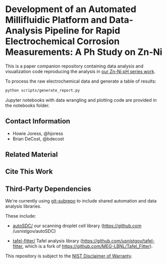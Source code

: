 Development of an Automated Millifluidic Platform and Data-Analysis Pipeline for Rapid Electrochemical Corrosion Measurements: A Ph Study on Zn-Ni
===================================================================

This is a paper companion repository containing data analysis and visualization code reproducing the analysis in [our Zn-Ni pH series work](https://dx.doi.org/10.2139/ssrn.4075907).

To process the raw electrochemical data and generate a table of results:
```sh
python scripts/generate_report.py
```
Jupyter notebooks with data wrangling and plotting code are provided in the notebooks folder.

## Contact Information
- Howie Joress, @hjoress
- Brian DeCost, @bdecost


## Related Material


## Cite This Work

<!-- Please provide a DOI, URL, and suggested citation. -->


## Third-Party Dependencies
We're currently using [git-subrepo](https://github.com/ingydotnet/git-subrepo) to include shared automation and data analysis libraries.

These include:
- [autoSDC/](autoSDC-ZnNi-corr/tree/main/autoSDC) our scanning droplet cell library (https://github.com /usnistgov/autoSDC)

- [tafel-fitter/](autoSDC-ZnNi-corr/tree/main/tafel-fitter) Tafel analysis library (https://github.com/usnistgov/tafel-fitter, which is a fork of https://github.com/MEG-LBNL/Tafel_Fitter).

This repository is subject to the [NIST Disclaimer of Warranty](LICENSE.md).
